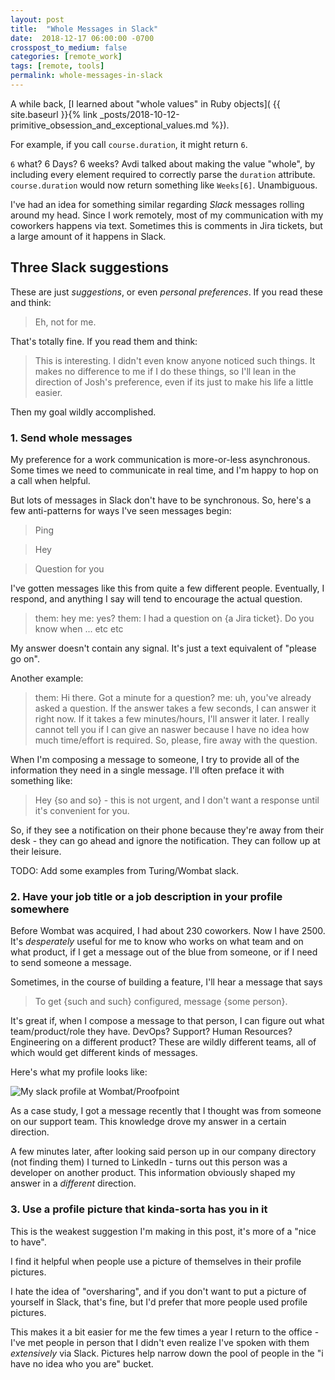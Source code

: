 ```yaml
---
layout: post
title:  "Whole Messages in Slack"
date:  2018-12-17 06:00:00 -0700
crosspost_to_medium: false
categories: [remote_work]
tags: [remote, tools]
permalink: whole-messages-in-slack
---
```


A while back, [I learned about "whole values" in Ruby objects]( {{ site.baseurl }}{% link _posts/2018-10-12-primitive_obsession_and_exceptional_values.md %}).

For example, if you call `course.duration`, it might return `6`. 

`6` what? 6 Days? 6 weeks? Avdi talked about making the value "whole", by including every element required to correctly parse the `duration` attribute. `course.duration` would now return something like `Weeks[6]`. Unambiguous. 

I've had an idea for something similar regarding _Slack_ messages rolling around my head. Since I work remotely, most of my communication with my coworkers happens via text. Sometimes this is comments in Jira tickets, but a large amount of it happens in Slack. 


## Three Slack suggestions

These are just _suggestions_, or even _personal preferences_. If you read these and think:

> Eh, not for me.

That's totally fine. If you read them and think:

> This is interesting. I didn't even know anyone noticed such things. It makes no difference to me if I do these things, so I'll lean in the direction of Josh's preference, even if its just to make his life a little easier.

Then my goal wildly accomplished.

### 1. Send whole messages

My preference for a work communication is more-or-less asynchronous. Some times we need to communicate in real time, and I'm happy to hop on a call when helpful.

But lots of messages in Slack don't have to be synchronous. So, here's a few anti-patterns for ways I've seen messages begin:

> Ping

> Hey

> Question for you

I've gotten messages like this from quite a few different people. Eventually, I respond, and anything I say will tend to encourage the actual question.

> them: hey
> me: yes?
> them: I had a question on {a Jira ticket}. Do you know when ... etc etc

My answer doesn't contain any signal. It's just a text equivalent of "please go on". 

Another example:

> them: Hi there. Got a minute for a question?
> me: uh, you've already asked a question. If the answer takes a few seconds, I can answer it right now. If it takes a few minutes/hours, I'll answer it later. I really cannot tell you if I can give an naswer because I have no idea how much time/effort is required. So, please, fire away with the question. 

When I'm composing a message to someone, I try to provide all of the information they need in a single message. I'll often preface it with something like:

> Hey {so and so} - this is not urgent, and I don't want a response until it's convenient for you. 

So, if they see a notification on their phone because they're away from their desk - they can go ahead and ignore the notification. They can follow up at their leisure. 

TODO: Add some examples from Turing/Wombat slack. 

### 2. Have your job title or a job description in your profile somewhere

Before Wombat was acquired, I had about 230 coworkers. Now I have 2500. It's _desperately_ useful for me to know who works on what team and on what product, if I get a message out of the blue from someone, or if I need to send someone a message. 

Sometimes, in the course of building a feature, I'll hear a message that says

> To get {such and such} configured, message {some person}. 

It's great if, when I compose a message to that person, I can figure out what team/product/role they have. DevOps? Support? Human Resources? Engineering on a different product? These are wildly different teams, all of which would get different kinds of messages. 

Here's what my profile looks like:

![My slack profile at Wombat/Proofpoint]()

As a case study, I got a message recently that I thought was from someone on our support team. This knowledge drove my answer in a certain direction. 

A few minutes later, after looking said person up in our company directory (not finding them) I turned to LinkedIn - turns out this person was a developer on another product. This information obviously shaped my answer in a _different_ direction. 


### 3. Use a profile picture that kinda-sorta has you in it

This is the weakest suggestion I'm making in this post, it's more of a "nice to have". 

I find it helpful when people use a picture of themselves in their profile pictures. 

I hate the idea of "oversharing", and if you don't want to put a picture of yourself in Slack, that's fine, but I'd prefer that more people used profile pictures. 

This makes it a bit easier for me the few times a year I return to the office - I've met people in person that I didn't even realize I've spoken with them _extensively_ via Slack. Pictures help narrow down the pool of people in the "i have no idea who you are" bucket. 

